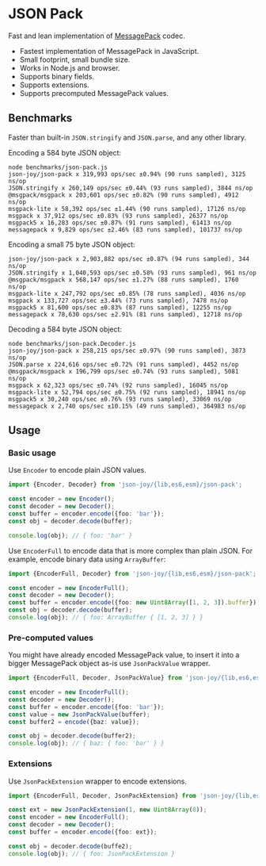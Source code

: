 # JSON Pack

Fast and lean implementation of [MessagePack](https://github.com/msgpack/msgpack/blob/master/spec.md) codec.

- Fastest implementation of MessagePack in JavaScript.
- Small footprint, small bundle size.
- Works in Node.js and browser.
- Supports binary fields.
- Supports extensions.
- Supports precomputed MessagePack values.


## Benchmarks

Faster than built-in `JSON.stringify` and `JSON.parse`, and any other library.

Encoding a 584 byte JSON object:

```
node benchmarks/json-pack.js 
json-joy/json-pack x 319,993 ops/sec ±0.94% (90 runs sampled), 3125 ns/op
JSON.stringify x 260,149 ops/sec ±0.44% (93 runs sampled), 3844 ns/op
@msgpack/msgpack x 203,601 ops/sec ±0.82% (90 runs sampled), 4912 ns/op
msgpack-lite x 58,392 ops/sec ±1.44% (90 runs sampled), 17126 ns/op
msgpack x 37,912 ops/sec ±0.83% (93 runs sampled), 26377 ns/op
msgpack5 x 16,283 ops/sec ±0.87% (91 runs sampled), 61413 ns/op
messagepack x 9,829 ops/sec ±2.46% (83 runs sampled), 101737 ns/op
```

Encoding a small 75 byte JSON object:

```
json-joy/json-pack x 2,903,882 ops/sec ±0.87% (94 runs sampled), 344 ns/op
JSON.stringify x 1,040,593 ops/sec ±0.58% (93 runs sampled), 961 ns/op
@msgpack/msgpack x 568,147 ops/sec ±1.27% (88 runs sampled), 1760 ns/op
msgpack-lite x 247,792 ops/sec ±0.85% (78 runs sampled), 4036 ns/op
msgpack x 133,727 ops/sec ±3.44% (73 runs sampled), 7478 ns/op
msgpack5 x 81,600 ops/sec ±0.83% (87 runs sampled), 12255 ns/op
messagepack x 78,630 ops/sec ±2.91% (81 runs sampled), 12718 ns/op
```

Decoding a 584 byte JSON object:

```
node benchmarks/json-pack.Decoder.js 
json-joy/json-pack x 258,215 ops/sec ±0.97% (90 runs sampled), 3873 ns/op
JSON.parse x 224,616 ops/sec ±0.72% (91 runs sampled), 4452 ns/op
@msgpack/msgpack x 196,799 ops/sec ±0.74% (93 runs sampled), 5081 ns/op
msgpack x 62,323 ops/sec ±0.74% (92 runs sampled), 16045 ns/op
msgpack-lite x 52,794 ops/sec ±0.75% (92 runs sampled), 18941 ns/op
msgpack5 x 30,240 ops/sec ±0.76% (93 runs sampled), 33069 ns/op
messagepack x 2,740 ops/sec ±10.15% (49 runs sampled), 364983 ns/op
```


## Usage

### Basic usage

Use `Encoder` to encode plain JSON values.

```ts
import {Encoder, Decoder} from 'json-joy/{lib,es6,esm}/json-pack';

const encoder = new Encoder();
const decoder = new Decoder();
const buffer = encoder.encode({foo: 'bar'});
const obj = decoder.decode(buffer);

console.log(obj); // { foo: 'bar' }
```

Use `EncoderFull` to encode data that is more complex than plain JSON. For
example, encode binary data using `ArrayBuffer`:

```ts
import {EncoderFull, Decoder} from 'json-joy/{lib,es6,esm}/json-pack';

const encoder = new EncoderFull();
const decoder = new Decoder();
const buffer = encoder.encode({foo: new Uint8Array([1, 2, 3]).buffer});
const obj = decoder.decode(buffer);
console.log(obj); // { foo: ArrayBuffer { [1, 2, 3] } }
```


### Pre-computed values

You might have already encoded MessagePack value, to insert it into a bigger
MessagePack object as-is use `JsonPackValue` wrapper.

```ts
import {EncoderFull, Decoder, JsonPackValue} from 'json-joy/{lib,es6,esm}/json-pack';

const encoder = new EncoderFull();
const decoder = new Decoder();
const buffer = encoder.encode({foo: 'bar'});
const value = new JsonPackValue(buffer);
const buffer2 = encode({baz: value});

const obj = decoder.decode(buffer2);
console.log(obj); // { baz: { foo: 'bar' } }
```

### Extensions

Use `JsonPackExtension` wrapper to encode extensions.

```ts
import {EncoderFull, Decoder, JsonPackExtension} from 'json-joy/{lib,es6,esm}/json-pack';

const ext = new JsonPackExtension(1, new Uint8Array(8));
const encoder = new EncoderFull();
const decoder = new Decoder();
const buffer = encoder.encode({foo: ext});

const obj = decoder.decode(buffe2);
console.log(obj); // { foo: JsonPackExtension } 
```
